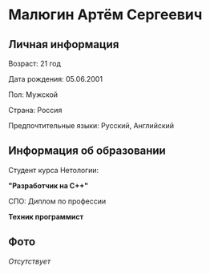# Малюгин Артём Сергеевич
## Личная информация
Возраст: 21 год

Дата рождения: 05.06.2001

Пол: Мужской

Страна: Россия

Предпочтительные языки: Русский, Английский

## Информация об образовании

Студент курса Нетологии: 

**"Разработчик на С++"**

СПО: Диплом по профессии

 **Техник программист**

## Фото

*Отсутствует*
